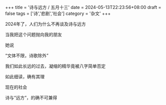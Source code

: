 +++
title = '诗与远方 / 五月十三'
date = 2024-05-13T22:23:56+08:00
draft = false
tags = ['诗','悲剧','社会']
category = '杂文'
+++

2024年了，人们为什么不再谈及诗与远方

当我把这个问题抛向我的朋友

她说

“文体不限，诗歌除外”

我们如此长远的过去，凝缩的精华竟被八字简单否定

如此细读，确有其理

现在的社会

诗与“远方”，的确不可兼得